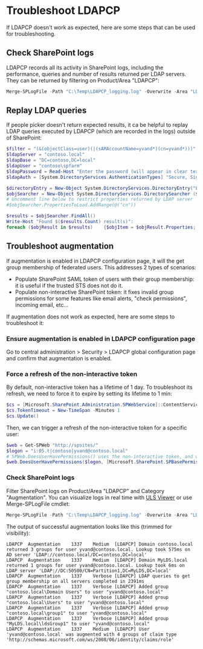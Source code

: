 # Troubleshoot LDAPCP

If LDAPCP doesn't work as expected, here are some steps that can be used for troubleshooting.

## Check SharePoint logs

LDAPCP records all its activity in SharePoint logs, including the performance, queries and number of results returned per LDAP servers.
They can be returned by filtering on Product/Area "LDAPCP":

```powershell
Merge-SPLogFile -Path "C:\Temp\LDAPCP_logging.log" -Overwrite -Area "LDAPCP" -StartTime (Get-Date).AddDays(-1)
```

## Replay LDAP queries

If people picker doesn't return expected results, it ca be helpful to replay LDAP queries executed by LDAPCP (which are recorded in the logs) outside of SharePoint:

```powershell
$filter = "(&(objectClass=user)(|(sAMAccountName=yvand*)(cn=yvand*)))"
$ldapServer = "contoso.local"
$ldapBase = "DC=contoso,DC=local"
$ldapUser = "contoso\spfarm"
$ldapPassword = Read-Host "Enter the password (will appear in clear text)"
$ldapAuth = [System.DirectoryServices.AuthenticationTypes] "Secure, Signing"

$directoryEntry = New-Object System.DirectoryServices.DirectoryEntry("LDAP://$ldapServer/$ldapBase" , $ldapUser, $ldapPassword, $ldapAuth)
$objSearcher = New-Object System.DirectoryServices.DirectorySearcher ($directoryEntry, $filter)
# Uncomment line below to restrict properties returned by LDAP server
#$objSearcher.PropertiesToLoad.AddRange(@("cn"))

$results = $objSearcher.FindAll() 
Write-Host "Found $($results.Count) result(s)":
foreach ($objResult in $results)    {$objItem = $objResult.Properties; $objItem}
```

## Troubleshoot augmentation

If augmentation is enabled in LDAPCP configuration page, it will the get group membership of federated users. This addresses 2 types of scenarios:

- Populate SharePoint SAML token of users with their group membership: it is useful if the trusted STS does not do it.
- Populate non-interactive SharePoint token: it fixes invalid group permissions for some features like email alerts, "check permissions", incoming email, etc...

If augmentation does not work as expected, here are some steps to troubleshoot it:

### Ensure augmentation is enabled in LDAPCP configuration page

Go to central administration > Security > LDAPCP global configuration page and confirm that augmentation is enabled.

### Force a refresh of the non-interactive token

By default, non-interactive token has a lifetime of 1 day. To troubleshoot its refresh, we need to force it to expire by setting its lifetime to 1 min:

```powershell
$cs = [Microsoft.SharePoint.Administration.SPWebService]::ContentService
$cs.TokenTimeout = New-TimeSpan -Minutes 1
$cs.Update()
```

Then, we can trigger a refresh of the non-interactive token for a specific user:

```powershell
$web = Get-SPWeb "http://spsites/"
$logon = "i:05.t|contoso|yvand@contoso.local"
# SPWeb.DoesUserHavePermissions() uses the non-interactive token, and will refresh it in PowerShell process if it is expired
$web.DoesUserHavePermissions($logon, [Microsoft.SharePoint.SPBasePermissions]::EditListItems)
```

### Check SharePoint logs

Filter SharePoint logs on Product/Area "LDAPCP" and Category "Augmentation". You can visualize logs in real time with [ULS Viewer](https://www.microsoft.com/en-us/download/details.aspx?id=44020) or use Merge-SPLogFile cmdlet:

```powershell
Merge-SPLogFile -Path "C:\Temp\LDAPCP_logging.log" -Overwrite -Area "LDAPCP" -Category "Augmentation" -StartTime (Get-Date).AddDays(-1)
```

The output of successful augmentation looks like this (trimmed for visibility):

```Text
LDAPCP  Augmentation    1337    Medium  [LDAPCP] Domain contoso.local returned 3 groups for user yvand@contoso.local. Lookup took 575ms on AD server 'LDAP://contoso.local/DC=contoso,DC=local'
LDAPCP  Augmentation    1337    Medium  [LDAPCP] Domain MyLDS.local returned 1 groups for user yvand@contoso.local. Lookup took 6ms on LDAP server 'LDAP://DC:50500/CN=Partition1,DC=MyLDS,DC=local'
LDAPCP  Augmentation    1337    Verbose [LDAPCP] LDAP queries to get group membership on all servers completed in 2391ms
LDAPCP  Augmentation    1337    Verbose [LDAPCP] Added group "contoso.local\Domain Users" to user "yvand@contoso.local"
LDAPCP  Augmentation    1337    Verbose [LDAPCP] Added group "contoso.local\Users" to user "yvand@contoso.local"
LDAPCP  Augmentation    1337    Verbose [LDAPCP] Added group "contoso.local\group1" to user "yvand@contoso.local"
LDAPCP  Augmentation    1337    Verbose [LDAPCP] Added group "MyLDS.local\ldsGroup1" to user "yvand@contoso.local"
LDAPCP  Augmentation    1337    Medium  [LDAPCP] User 'yvand@contoso.local' was augmented with 4 groups of claim type 'http://schemas.microsoft.com/ws/2008/06/identity/claims/role'
```
